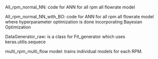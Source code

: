 All_rpm_normal_NN: code for ANN for all rpm all flowrate model

All_rpm_normal_NN_with_BO: code for ANN for all rpm all flowrate model where hyperparameter optimization is done incorporating Bayesian Optimization

DataGenerator_raw: is a class for Fit_generator which uses keras.utilis.sequece

multi_rpm_multi_flow model: trains individual models for each RPM.
